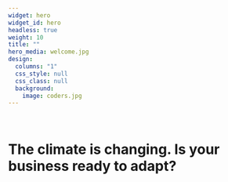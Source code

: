 ```yaml
---
widget: hero
widget_id: hero
headless: true
weight: 10
title: ""
hero_media: welcome.jpg
design:
  columns: "1"
  css_style: null
  css_class: null
  background:
    image: coders.jpg
---
```

<br>

# **The climate is changing. Is your business ready to adapt?**